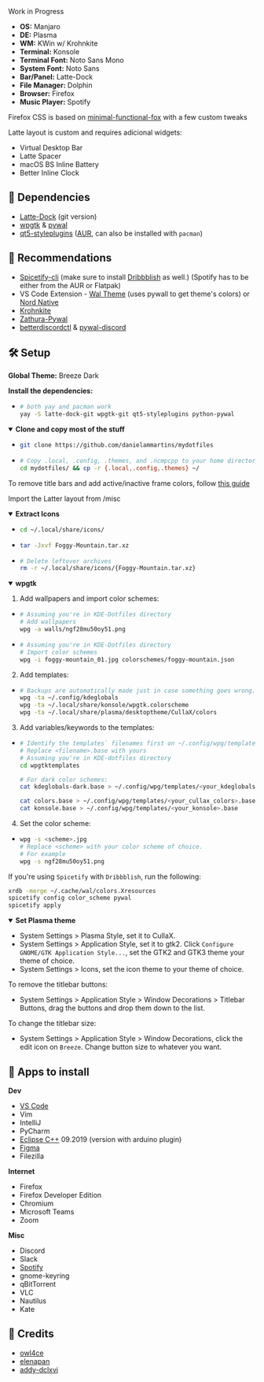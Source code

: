 Work in Progress

-  **OS:** Manjaro
-  **DE:** Plasma
-  **WM:** KWin w/ Krohnkite
-  **Terminal:** Konsole
-  **Terminal Font:** Noto Sans Mono
-  **System Font:** Noto Sans
-  **Bar/Panel:** Latte-Dock
-  **File Manager:** Dolphin
-  **Browser:** Firefox
-  **Music Player:** Spotify

Firefox CSS is based on [minimal-functional-fox](https://github.com/mut-ex/minimal-functional-fox) with a few custom tweaks

Latte layout is custom and requires adicional widgets:
-  Virtual Desktop Bar
-  Latte Spacer
-  macOS BS Inline Battery
-  Better Inline Clock

## :pushpin: Dependencies

-  [Latte-Dock](https://github.com/KDE/latte-dock) (git version)
-  [wpgtk](https://github.com/deviantfero/wpgtk) & [pywal](https://github.com/dylanaraps/pywal)
-  [qt5-styleplugins](https://github.com/qt/qtstyleplugins) ([AUR](https://aur.archlinux.org/packages/qt5-styleplugins/), can also be installed with `pacman`)

## :paperclip: Recommendations

-  [Spicetify-cli](https://github.com/khanhas/spicetify-cli) (make sure to install [Dribbblish](https://github.com/morpheusthewhite/spicetify-themes/tree/master/Dribbblish) as well.) (Spotify has to be either from the AUR or Flatpak)
-  VS Code Extension - [Wal Theme](https://marketplace.visualstudio.com/items?itemName=dlasagno.wal-theme) (uses pywall to get theme's colors) or [Nord Native](https://marketplace.visualstudio.com/items?itemName=divanvisagie.nord-native-theme)
-  [Krohnkite](https://store.kde.org/p/1281790/)
-  [Zathura-Pywal](https://github.com/GideonWolfe/Zathura-Pywal)
-  [betterdiscordctl](https://github.com/bb010g/betterdiscordctl) & [pywal-discord](https://github.com/FilipLitwora/pywal-discord)

## :hammer_and_wrench: Setup

**Global Theme:** Breeze Dark 

**Install the dependencies:**

- ```bash
  # both yay and pacman work
  yay -S latte-dock-git wpgtk-git qt5-styleplugins python-pywal
  ```
<details open>
<summary><strong>Clone and copy most of the stuff</strong></summary>
  
- ```bash
  git clone https://github.com/danielammartins/mydotfiles
    ```
- ```bash
  # Copy .local, .config, .themes, and .ncmpcpp to your home directory.
  cd mydotfiles/ && cp -r {.local,.config,.themes} ~/
  ```
   
</details>

To remove title bars and add active/inactive frame colors, follow [this guide](https://github.com/esjeon/krohnkite#removing-title-bars)

Import the Latter layout from /misc
<details open>
  <summary><strong>Extract Icons</strong></summary>
  
   - ```bash
     cd ~/.local/share/icons/
     ```
   - ```bash
     tar -Jxvf Foggy-Mountain.tar.xz 
     ```
   - ```bash
   	 # Delete leftover archives
     rm -r ~/.local/share/icons/{Foggy-Mountain.tar.xz}
     ```
     
</details>

<details open>
  <summary><strong>wpgtk</strong></summary>

1. Add wallpapers and import color schemes:

- ```bash
  # Assuming you're in KDE-Dotfiles directory
  # Add wallpapers
  wpg -a walls/ngf28mu50oy51.png
  ```
- ```bash
  # Assuming you're in KDE-Dotfiles directory
  # Import color schemes
  wpg -i foggy-mountain_01.jpg colorschemes/foggy-mountain.json

2. Add templates:

- ```bash
  # Backups are automatically made just in case something goes wrong.
  wpg -ta ~/.config/kdeglobals
  wpg -ta ~/.local/share/konsole/wpgtk.colorscheme
  wpg -ta ~/.local/share/plasma/desktoptheme/CullaX/colors
  ```

3. Add variables/keywords to the templates:

- ```bash
  # Identify the templates` filenames first on ~/.config/wpg/templates
  # Replace <filename>.base with yours
  # Assuming you're in KDE-dotfiles directory
  cd wpgtktemplates

  # For dark color schemes:
  cat kdeglobals-dark.base > ~/.config/wpg/templates/<your_kdeglobals>.base

  cat colors.base > ~/.config/wpg/templates/<your_cullax_colors>.base
  cat konsole.base > ~/.config/wpg/templates/<your_konsole>.base
  ```

4. Set the color scheme:

- ```bash
  wpg -s <scheme>.jpg
  # Replace <scheme> with your color scheme of choice.
  # For example
  wpg -s ngf28mu50oy51.png
  ```

</details>

If you're using `Spicetify` with `Dribbblish`, run the following:

```bash
xrdb -merge ~/.cache/wal/colors.Xresources
spicetify config color_scheme pywal
spicetify apply
```

<details open>
<summary><strong>Set Plasma theme</strong></summary>
  
 - System Settings > Plasma Style, set it to CullaX.
 - System Settings > Application Style, set it to gtk2. Click `Configure GNOME/GTK Application Style...`, set the GTK2 and GTK3 theme your theme of choice.
- System Settings > Icons, set the icon theme to your theme of choice.

To remove the titlebar buttons:
- System Settings > Application Style > Window Decorations > Titlebar Buttons, drag the buttons and drop them down to the list.

To change the titlebar size:
- System Settings > Application Style > Window Decorations, click the edit icon on `Breeze`. Change button size to whatever you want.

</details>

## :pushpin: Apps to install

**Dev**
-  [VS Code](https://aur.archlinux.org/packages/visual-studio-code-bin/)
-  Vim
-  IntelliJ
-  PyCharm
-  [Eclipse C++](https://www.eclipse.org/downloads/packages/release/kepler/sr2/eclipse-ide-cc-developers) 09.2019 (version with arduino plugin)
-  [Figma](https://aur.archlinux.org/packages/figma-linux/)
-  Filezilla

**Internet**
-  Firefox
-  Firefox Developer Edition
-  Chromium
-  Microsoft Teams
-  Zoom 

**Misc**
-  Discord
-  Slack
-  [Spotify](https://aur.archlinux.org/packages/spotify/)
-  gnome-keyring
-  qBitTorrent
-  VLC
-  Nautilus
-  Kate




## :sparkling_heart: Credits

- [owl4ce](https://github.com/owl4ce/)
- [elenapan](https://github.com/elenapan/)
- [addy-dclxvi](https://github.com/addy-dclxvi/)
